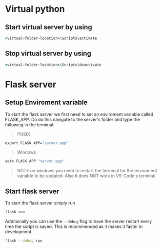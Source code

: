 
# Virtual python

## Start virtual server by using

```cmd
<virtual-folder-location>\Scripts\activate
```

## Stop virtual server by using

```cmd
<virtual-folder-location>\Scripts\deactivate
```


# Flask server

## Setup Enviroment variable

To start the flask server we first need to set an enviroment variable called FLASK_APP. Do do this navigate to the server's folder and type the following in the terminal:

>POSIX
```cmd
export FLASK_APP="server.app"
```

>Windows
```cmd
setx FLASK_APP "server.app"
```
>NOTE on windows you need to restart the terminal for the enviroment variable to be updated. Also it does NOT work in VS-Code's terminal.

## Start flask server

To start the flask server simply run
```cmd
flask run
```

Additionally you can use the `--debug` flag to have the server restart every time the script is saved. This is recommended as it makes it faster in development.

```cmd
flask --debug run
```